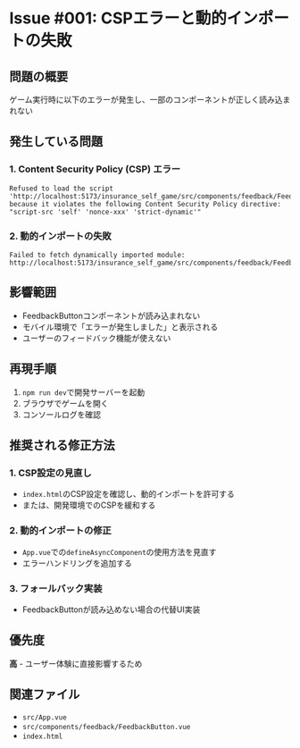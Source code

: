 # Issue #001: CSPエラーと動的インポートの失敗

## 問題の概要
ゲーム実行時に以下のエラーが発生し、一部のコンポーネントが正しく読み込まれない

## 発生している問題

### 1. Content Security Policy (CSP) エラー
```
Refused to load the script 'http://localhost:5173/insurance_self_game/src/components/feedback/FeedbackButton.vue' 
because it violates the following Content Security Policy directive: "script-src 'self' 'nonce-xxx' 'strict-dynamic'"
```

### 2. 動的インポートの失敗
```
Failed to fetch dynamically imported module: http://localhost:5173/insurance_self_game/src/components/feedback/FeedbackButton.vue
```

## 影響範囲
- FeedbackButtonコンポーネントが読み込まれない
- モバイル環境で「エラーが発生しました」と表示される
- ユーザーのフィードバック機能が使えない

## 再現手順
1. `npm run dev`で開発サーバーを起動
2. ブラウザでゲームを開く
3. コンソールログを確認

## 推奨される修正方法

### 1. CSP設定の見直し
- `index.html`のCSP設定を確認し、動的インポートを許可する
- または、開発環境でのCSPを緩和する

### 2. 動的インポートの修正
- `App.vue`での`defineAsyncComponent`の使用方法を見直す
- エラーハンドリングを追加する

### 3. フォールバック実装
- FeedbackButtonが読み込めない場合の代替UI実装

## 優先度
**高** - ユーザー体験に直接影響するため

## 関連ファイル
- `src/App.vue`
- `src/components/feedback/FeedbackButton.vue`
- `index.html`